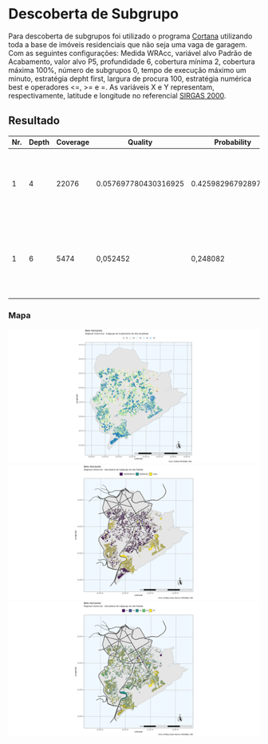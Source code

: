 # Descoberta de Subgrupo

Para descoberta de subgrupos foi utilizado o programa [Cortana](https://datamining.liacs.nl/cortana.html) utilizando toda a base de imóveis residenciais que não seja uma vaga de garagem. Com as seguintes configurações:
Medida WRAcc, variável alvo Padrão de Acabamento, valor alvo P5, profundidade 6, cobertura mínima 2, cobertura máxima 100%, número de subgrupos 0, tempo de execução máximo um minuto, estratégia depht first, largura de procura 100, estratégia numérica best e operadores <=, >= e =.
As variáveis X e Y representam, respectivamente, latitude e longitude no referencial [SIRGAS 2000](https://www.ibge.gov.br/geociencias/informacoes-sobre-posicionamento-geodesico/sirgas.html).

## Resultado
Nr.|Depth|Coverage|Quality|Probability|Positives|p-Value|Conditions
--|--|--|--|--|--|--|--
1|4|22076|0.057697780430316925|0.42598296792897267|9404.0|NaN|AREA_CONSTRUCAO in (240.36, 6946.03] AND AREA_TERRENO in (449.49, 21167.36] AND X in (608895.7, 614244.56] AND Y in (-inf, 7796310.0]
1|6|5474|0,052452|0,248082|1.358| AREA_TERRENO >= 449.5 AND AREA_CONSTRUCAO >= 400.0 AND Y <= 7796046.5 AND X <= 614244.56 AND X >= 608928.3 AND AREA_CONSTRUCAO <= 43316.2

### Mapa
![alt Perfil por Regionais](https://raw.githubusercontent.com/guinamen/aprendizado/main/Imagens/cortana.png)
![alt Perfil por Regionais](https://raw.githubusercontent.com/guinamen/aprendizado/main/Imagens/cortana2.png)
![alt Perfil por Regionais](https://raw.githubusercontent.com/guinamen/aprendizado/main/Imagens/cortana3.png)
